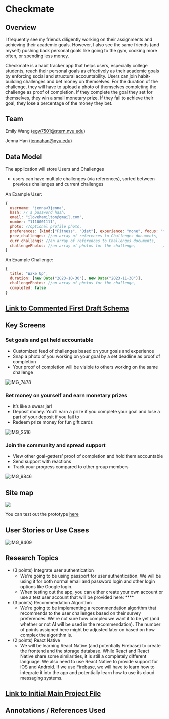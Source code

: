 # Checkmate

## Overview
I frequently see my friends diligently working on their assignments and achieving their academic goals. However, I also see the same friends (and myself) pushing back personal goals like going to the gym, cooking more often, or spending less money.

Checkmate is a habit tracker app that helps users, especially college students, reach their personal goals as effectively as their academic goals by enforcing social and structural accountability. Users can join habit-building challenges and bet money on themselves. For the duration of the challenge, they will have to upload a photo of themselves completing the challenge as proof of completion. If they complete the goal they set for themselves, they win a small monetary prize. If they fail to achieve their goal, they lose a percentage of the money they bet.

## Team
Emily Wang (egw7501@stern.nyu.edu)

Jenna Han (jennahan@nyu.edu)

## Data Model
The application will store Users and Challenges

* users can have multiple challenges (via references), sorted between previous challenges and current challenges

An Example User:

```javascript
{
  username: "jenna<3jenna",
  hash: // a password hash,
  email: "ilovehamilton@gmail.com",
  number: "1110001111",
  photo: //optional profile photo,
  preferences: {kind:["Fitness", "Diet"], experience: "none", focus: "motivation"},
  prev_challenges: //an array of references to Challenges documents,
  curr_challengs: //an array of references to Challenges documents,
  challengePhotos: //an array of photos for the challenge,            //check this with professor
}
```

An Example Challenge:

```javascript
{
  title: "Wake Up",
  duration: [new Date("2023-10-30"), new Date("2023-11-30")],
  challengePhotos: //an array of photos for the challenge,
  completed: false
}
```

## [Link to Commented First Draft Schema](db.mjs) 

## Key Screens

### Set goals and get held accountable
- Customized feed of challenges based on your goals and experience
- Snap a photo of you working on your goal by a set deadline as proof of completion
- Your proof of completion will be visible to others working on the same challenge

![IMG_7478](https://github.com/millycakes/final-project/assets/62906996/36104a93-ed9c-494f-9b76-1390f7520df1)


### Bet money on yourself and earn monetary prizes
- It’s like a swear jar!
- Deposit money. You’ll earn a prize if you complete your goal and lose a part of your deposit if you fail to
- Redeem prize money for fun gift cards

![IMG_2516](https://github.com/millycakes/final-project/assets/62906996/4e72b05f-b9fa-4375-9e7d-82ab05abf23f)


### Join the community and spread support
- View other goal-getters’ proof of completion and hold them accountable
- Send support with reactions
- Track your progress compared to other group members

![IMG_9846](https://github.com/millycakes/final-project/assets/62906996/b54aac93-c026-432a-877f-abcb3c2c99d8)


## Site map

<img src="https://github.com/millycakes/final-project/assets/62906996/71bd8d0d-0b87-406f-b7ce-f67facdaa9b3">

You can test out the prototype [here](https://www.figma.com/proto/895qnnItxZDRUSWQtnc2pR/CheckMate?page-id=340%3A5213&type=design&node-id=388-4889&viewport=401%2C-2535%2C0.51&t=I7VivEIM5ZO5Hf6y-1&scaling=scale-down&starting-point-node-id=388%3A4889&mode=design)

## User Stories or Use Cases

![IMG_8409](https://github.com/millycakes/final-project/assets/62906996/bf1097c9-ce58-4398-b30c-ab24097203d6)

## Research Topics

* (3 points) Integrate user authentication
    * We're going to be using passport for user authentication. We will be using it for both normal email and password login and other login options
    like Google login.
    * When testing out the app, you can either create your own account or use a test user account that will be provided here: ****
* (3 points) Recommendation Algorithm
    * We're going to be implementing a recommendation algorithm that recommends to the user challenges based on their survey preferences. We're not sure how complex we want it to be yet (and whether or not AI will be used in the recommendation). The number of points assigned here might be adjusted later on based on how complex the algorithm is.
* (2 points) React Native
    * We will be learning React Native (and potentially Firebase) to create the frontend and the storage database. While React and React Native share some similarities, it is still a completely different language. We also need to use React Native to provide support for iOS and Android. If we use Firebase, we will have to learn how to integrate it into the app and potentially learn how to use its cloud messaging systems.

## [Link to Initial Main Project File](app.mjs) 

## Annotations / References Used

